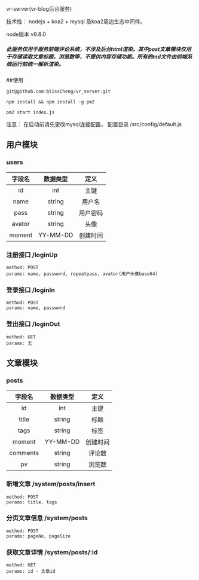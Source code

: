 vr-server(vr-blog后台服务)

技术栈： nodejs + koa2 + mysql 及koa2周边生态中间件。

node版本 v9.8.0

##### 此服务仅用于服务前端评论系统，不涉及后台html渲染。其中post文章模块仅用于存储读取文章标题，浏览数等，不提供内容存储功能。所有的md文件由前端系统运行前统一解析渲染。

##使用

```
git@github.com:blissCheng/vr_server.git

npm install && npm install -g pm2

pm2 start index.js
```

注意： 在启动前请先更改mysql连接配置， 配置目录 /src/config/default.js

## 用户模块

### users

字段名 | 数据类型 | 定义 
:----:|:------:|:----:
id     | int      | 主键	
name   | string   | 用户名
pass   | string   | 用户密码
avator | string   | 头像
moment | YY-MM-DD | 创建时间


### 注册接口  /loginUp

```
method: POST
params: name, password, repeatpass, avator(用户头像base64)
```

### 登录接口 /loginIn

```
method: POST
params: name, password
```

### 登出接口 /loginOut

```
method: GET
params: 无
```

## 文章模块

### posts

字段名 | 数据类型 | 定义 
:----:|:------:|:----:
id      | int      | 主键	
title   | string   | 标题
tags    | string   | 标签
moment  | YY-MM-DD | 创建时间
comments| string   | 评论数
pv      | string   | 浏览数


### 新增文章 /system/posts/insert

```
method: POST
params: title, tags
```

### 分页文章信息 /system/posts

```
method: POST
params: pageNo, pageSize
```

### 获取文章详情 /system/posts/:id

```
method: GET
params: id - 文章id
```















